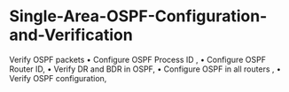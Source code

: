 # Single-Area-OSPF-Configuration-and-Verification
Verify OSPF packets 
• Configure OSPF Process ID ,
• Configure OSPF Router ID, 
• Verify DR and BDR in OSPF, 
• Configure OSPF in all routers ,
• Verify OSPF configuration,
